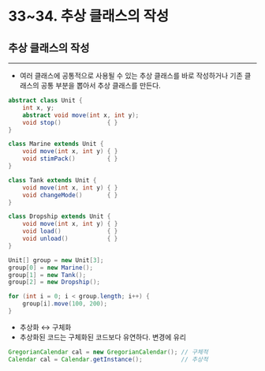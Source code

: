 # 33~34. 추상 클래스의 작성

## 추상 클래스의 작성

---

- 여러 클래스에 공통적으로 사용될 수 있는 추상 클래스를 바로 작성하거나 기존 클래스의 공통 부분을 뽑아서 추상 클래스를 만든다.

```java
abstract class Unit {
	int x, y;
	abstract void move(int x, int y);
	void stop()             { }
}

class Marine extends Unit {
	void move(int x, int y) { }
	void stimPack()         { }
}

class Tank extends Unit {
	void move(int x, int y) { }
	void changeMode()       { }
}

class Dropship extends Unit {
	void move(int x, int y) { }
	void load()             { }
	void unload()           { }
}

Unit[] group = new Unit[3];
group[0] = new Marine();
group[1] = new Tank();
group[2] = new Dropship();

for (int i = 0; i < group.length; i++) {
	group[i].move(100, 200);
}
```

- 추상화 ↔ 구체화
- 추상화된 코드는 구체화된 코드보다 유연하다. 변경에 유리

```java
GregorianCalendar cal = new GregorianCalendar(); // 구체적
Calendar cal = Calendar.getInstance();           // 추상적
```